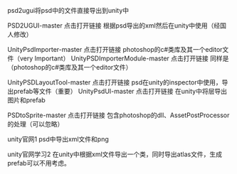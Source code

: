 psd2ugui将psd中的文件直接导出到unity中

PSD2UGUI-master   点击打开链接 根据psd导出的xml然后在unity中使用（经国人修改）


UnityPsdImporter-master    点击打开链接 photoshop的c#类库及其一个editor文件（very Important）
UnityPSDImporterModule-master   点击打开链接 同样是（photoshop的c#类库及其一个editor文件）


UnityPSDLayoutTool-master   点击打开链接 psd在unity的inspector中使用，导出prefab等文件（重要）
UnityPsdUI-master   点击打开链接 在unity中将层导出图片和prefab


PSDtoSprite-master  点击打开链接 包含photoshop的dll、AssetPostProcessor的处理（可以忽略）



unity官网1
psd中导出xml文件和png

unity官网学习2
在unity中根据xml文件导出一个类，同时导出atlas文件，生成prefab可以不用考虑。